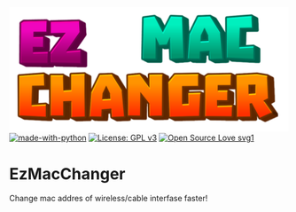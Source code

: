 ![Logo](https://github.com/W0lfL4bs/EzMacChanger/blob/master/EzMacChanger_Logo.png) 
[![made-with-python](https://img.shields.io/badge/Made%20with-Python-1f425f.svg)](https://www.python.org/) [![License: GPL v3](https://img.shields.io/badge/License-GPLv3-blue.svg)](https://www.gnu.org/licenses/gpl-3.0) [![Open Source Love svg1](https://badges.frapsoft.com/os/v1/open-source.svg?v=103)](https://github.com/W0lfL4bs/EzMacChanger/) 


# EzMacChanger
Change mac addres of wireless/cable interfase faster! 

